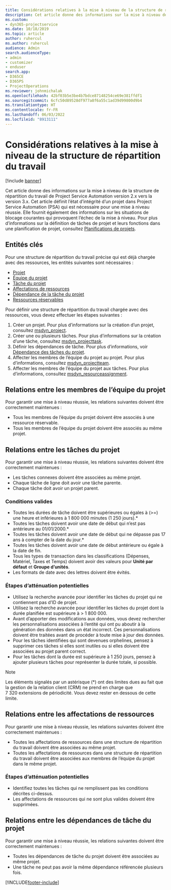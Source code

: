 ```yaml
---
title: Considérations relatives à la mise à niveau de la structure de répartition du travail
description: Cet article donne des informations sur la mise à niveau de la structure de répartition du travail de Project Service Automation version 2.x vers la version 3.x.
ms.custom:
- dyn365-projectservice
ms.date: 10/18/2019
ms.topic: article
author: ruhercul
ms.author: ruhercul
audience: Admin
search.audienceType:
- admin
- customizer
- enduser
search.app:
- D365CE
- D365PS
- ProjectOperations
ms.reviewer: johnmichalak
ms.openlocfilehash: 42bf03b5e3be4b7bdce87148254ce69e381ffdf1
ms.sourcegitcommit: 6cfc50d89528df977a8f6a55c1ad39d99800d9b4
ms.translationtype: HT
ms.contentlocale: fr-FR
ms.lasthandoff: 06/03/2022
ms.locfileid: "8913111"
---
```

# <a name="upgrade-considerations-for-the-work-breakdown-structure"></a>Considérations relatives à la mise à niveau de la structure de répartition du travail

[!include [banner](../includes/psa-now-project-operations.md)]

Cet article donne des informations sur la mise à niveau de la structure de répartition du travail de Project Service Automation version 2.x vers la version 3.x. Cet article définit l’état d’intégrité d’un projet dans Project Service Automation (PSA) qui est nécessaire pour une mise à niveau réussie. Elle fournit également des informations sur les situations de blocage courantes qui provoquent l’échec de la mise à niveau. Pour plus d’informations sur la définition de tâches de projet et leurs fonctions dans une planification de projet, consultez [Planifications de projets](project-creating.md).

## <a name="key-entities"></a>Entités clés
Pour une structure de répartition du travail précise qui est déjà chargée avec des ressources, les entités suivantes sont nécessaires :

- [Projet](/dynamics365/customerengagement/on-premises/developer/entities/msdyn_project)
- [Équipe du projet](/dynamics365/customerengagement/on-premises/developer/entities/msdyn_projectteam)
- [Tâche du projet](/dynamics365/customerengagement/on-premises/developer/entities/msdyn_projecttask)
- [Affectations de ressources](/dynamics365/customerengagement/on-premises/developer/entities/msdyn_resourceassignment)
- [Dépendance de la tâche du projet](/dynamics365/customerengagement/on-premises/developer/entities/msdyn_projecttaskdependency)
- [Ressources réservables](/dynamics365/customerengagement/on-premises/developer/entities/bookableresource)

Pour définir une structure de répartition du travail chargée avec des ressources, vous devez effectuer les étapes suivantes :

1. Créer un projet. Pour plus d’informations sur la création d’un projet, consultez [msdyn_project](/dynamics365/customerengagement/on-premises/developer/entities/msdyn_project).
2. Créer une ou plusieurs tâches. Pour plus d’informations sur la création d’une tâche, consultez [msdyn_projecttask](/dynamics365/customerengagement/on-premises/developer/entities/msdyn_projecttask).
3. Définir les dépendances de tâche. Pour plus d’informations, voir [Dépendance des tâches du projet](/dynamics365/customerengagement/on-premises/developer/entities/msdyn_projecttaskdependency).
4. Affecter les membres de l’équipe du projet au projet. Pour plus d’informations, consultez [msdyn_projectteam](/dynamics365/customerengagement/on-premises/developer/entities/msdyn_projectteam).
5. Affecter les membres de l’équipe du projet aux tâches. Pour plus d’informations, consultez [msdyn_resourceassignment](/dynamics365/customerengagement/on-premises/developer/entities/msdyn_resourceassignment).

## <a name="project-team-relationships"></a>Relations entre les membres de l’équipe du projet

Pour garantir une mise à niveau réussie, les relations suivantes doivent être correctement maintenues :
- Tous les membres de l’équipe du projet doivent être associés à une ressource réservable.
- Tous les membres de l’équipe du projet doivent être associés au même projet. 

## <a name="project-task-relationships"></a>Relations entre les tâches du projet
Pour garantir une mise à niveau réussie, les relations suivantes doivent être correctement maintenues :

- Les tâches connexes doivent être associées au même projet.
- Chaque tâche de ligne doit avoir une tâche parente.
- Chaque tâche doit avoir un projet parent.

### <a name="valid-conditions"></a>Conditions valides

- Toutes les durées de tâche doivent être supérieures ou égales à (>=) une heure et inférieures à 1 800 000 minutes (1 250 jours).*
- Toutes les tâches doivent avoir une date de début qui n’est pas antérieure au 01/01/2000.*
- Toutes les tâches doivent avoir une date de début qui ne dépasse pas 17 ans à compter de la date du jour.*
- Toutes les tâches doivent avoir une date de début antérieure ou égale à la date de fin.
- Tous les types de transaction dans les classifications (Dépenses, Matériel, Taxes et Temps) doivent avoir des valeurs pour **Unité par défaut** et **Groupe d’unités**.
- Les formats de date avec des lettres doivent être évités.

### <a name="potential-mitigation-steps"></a>Étapes d’atténuation potentielles
- Utilisez la recherche avancée pour identifier les tâches du projet qui ne contiennent pas d’ID de projet.
- Utilisez la recherche avancée pour identifier les tâches du projet dont la durée planifiée est supérieure à > 1 800 000.
- Avant d’apporter des modifications aux données, vous devez rechercher les personnalisations associées à l’entité qui ont pu aboutir à la génération des données dans un état incorrect. Ces personnalisations doivent être traitées avant de procéder à toute mise à jour des données.
- Pour les tâches identifiées qui sont devenues orphelines, pensez à supprimer ces tâches si elles sont inutiles ou si elles doivent être associées au projet parent correct.
- Pour les tâches dont la durée est supérieure à 1 250 jours, pensez à ajouter plusieurs tâches pour représenter la durée totale, si possible.

> [!NOTE]
> Les éléments signalés par un astérisque (\*) ont des limites dues au fait que la gestion de la relation client (CRM) ne prend en charge que 7 320 extensions de périodicité. Vous devez rester en dessous de cette limite.

## <a name="resource-assignment-relationships"></a>Relations entre les affectations de ressources
Pour garantir une mise à niveau réussie, les relations suivantes doivent être correctement maintenues :

- Toutes les affectations de ressources dans une structure de répartition du travail doivent être associées au même projet.
- Toutes les affectations de ressources dans une structure de répartition du travail doivent être associées aux membres de l’équipe du projet dans le même projet.

### <a name="potential-mitigation-steps"></a>Étapes d’atténuation potentielles
- Identifiez toutes les tâches qui ne remplissent pas les conditions décrites ci-dessus.  
- Les affectations de ressources qui ne sont plus valides doivent être supprimées.

## <a name="project-task-dependency-relationships"></a>Relations entre les dépendances de tâche du projet
Pour garantir une mise à niveau réussie, les relations suivantes doivent être correctement maintenues :

- Toutes les dépendances de tâche du projet doivent être associées au même projet.
- Une tâche ne peut pas avoir la même dépendance référencée plusieurs fois.


[!INCLUDE[footer-include](../includes/footer-banner.md)]
